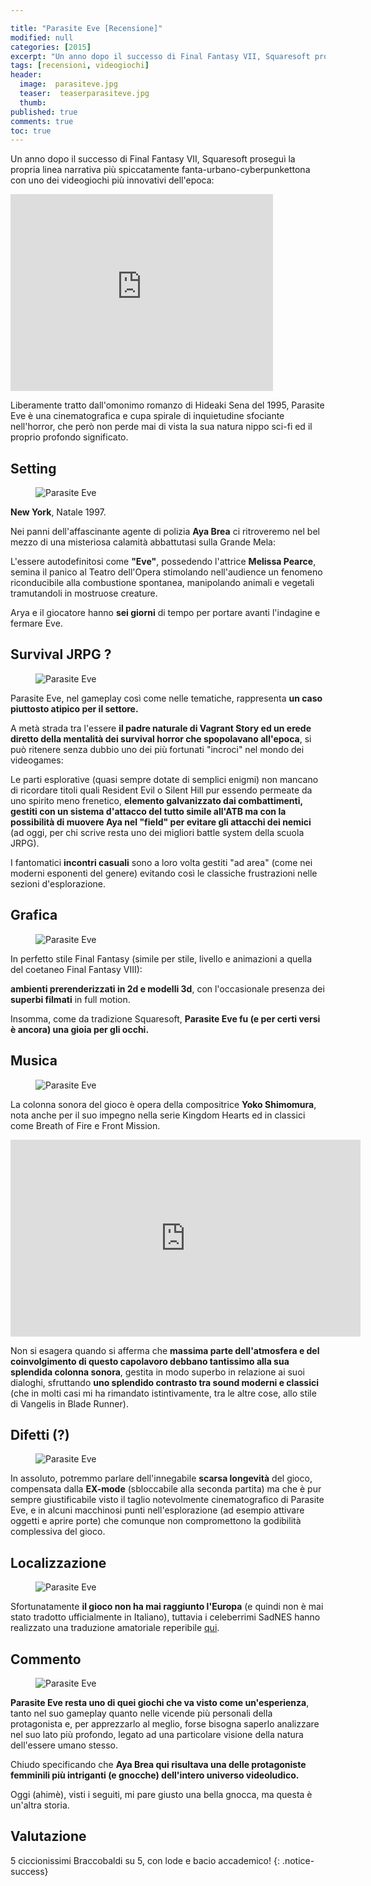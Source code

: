 ```yaml
---

title: "Parasite Eve [Recensione]"
modified: null
categories: [2015]
excerpt: "Un anno dopo il successo di Final Fantasy VII, Squaresoft proseguì la propria linea narrativa più spiccatamente fanta-urbano-cyberpunkettona con..."
tags: [recensioni, videogiochi]
header:  
  image:  parasiteve.jpg
  teaser:  teaserparasiteve.jpg
  thumb: 
published: true
comments: true
toc: true
---
```


Un anno dopo il successo di Final Fantasy VII, Squaresoft proseguì la propria linea narrativa più spiccatamente fanta-urbano-cyberpunkettona con uno dei videogiochi più innovativi dell'epoca:

<iframe width="420" height="315" src="https://www.youtube.com/embed/BPyR9qgcdAU" frameborder="0" allowfullscreen></iframe>

Liberamente tratto dall'omonimo romanzo di Hideaki Sena del 1995, Parasite Eve è una cinematografica e cupa spirale di inquietudine sfociante nell'horror, che però non perde mai di vista la sua natura nippo sci-fi ed il proprio profondo significato.

## Setting

<figure>
	<img src="http://4.bp.blogspot.com/-r1jteAGVYUM/VmMHwQhv9oI/AAAAAAAANaA/Ey_1cceakGg/s320/parasite-eve-freeze.jpg" alt="Parasite Eve">
</figure>

**New York**, Natale 1997.

Nei panni dell'affascinante agente di polizia **Aya Brea** ci ritroveremo nel bel mezzo di una misteriosa calamità abbattutasi sulla Grande Mela:

L'essere autodefinitosi come **"Eve"**, possedendo l'attrice **Melissa Pearce**, semina il panico al Teatro dell'Opera stimolando nell'audience un fenomeno riconducibile alla combustione spontanea, manipolando animali e vegetali tramutandoli in mostruose creature.

Arya e il giocatore hanno **sei giorni** di tempo per portare avanti l'indagine e fermare Eve.

## Survival JRPG ?

<figure>
	<img src="http://4.bp.blogspot.com/-WWvqKKr9BBM/VmMIJbZja1I/AAAAAAAANaI/on_bVNKekZw/s320/pe1.jpg" alt="Parasite Eve">
</figure>

Parasite Eve, nel gameplay così come nelle tematiche, rappresenta **un caso piuttosto atipico per il settore.**

A metà strada tra l'essere **il padre naturale di Vagrant Story ed un erede diretto della mentalità dei survival horror che spopolavano all'epoca**, si può ritenere senza dubbio uno dei più fortunati "incroci" nel mondo dei videogames:

Le parti esplorative (quasi sempre dotate di semplici enigmi) non mancano di ricordare titoli quali Resident Evil o Silent Hill pur essendo permeate da uno spirito meno frenetico, **elemento galvanizzato dai combattimenti, gestiti con un sistema d'attacco del tutto simile all'ATB ma con la possibilità di muovere Aya nel "field" per evitare gli attacchi dei nemici** (ad oggi, per chi scrive resta uno dei migliori battle system della scuola JRPG).

I fantomatici **incontri casuali** sono a loro volta gestiti "ad area" (come nei moderni esponenti del genere) evitando così le classiche frustrazioni nelle sezioni d'esplorazione.

## Grafica

<figure>
	<img src="http://3.bp.blogspot.com/-pWOh5CZPOHk/VmMQo8zFhdI/AAAAAAAANaY/nInDtdOqPGU/s320/parasite_eve.jpg" alt="Parasite Eve">
</figure>

In perfetto stile Final Fantasy (simile per stile, livello e animazioni a quella del coetaneo Final Fantasy VIII): 

**ambienti prerenderizzati in 2d e modelli 3d**, con l'occasionale presenza dei **superbi filmati** in full motion. 

Insomma, come da tradizione Squaresoft, **Parasite Eve fu (e per certi versi è ancora) una gioia per gli occhi.**

## Musica

<figure>
	<img src="http://1.bp.blogspot.com/-1W4pd85aV3Y/VmMQ_bL_vFI/AAAAAAAANag/jGh4C7NHLgM/s320/70-capture_04062011_224038.jpg" alt="Parasite Eve">
</figure>

La colonna sonora del gioco è opera della compositrice **Yoko Shimomura**, nota anche per il suo impegno nella serie Kingdom Hearts ed in classici come Breath of Fire e Front Mission.

<iframe width="560" height="315" src="https://www.youtube.com/embed/AKBJ-WKQlEg" frameborder="0" allowfullscreen></iframe>

Non si esagera quando si afferma che **massima parte dell'atmosfera e del coinvolgimento di questo capolavoro debbano tantissimo alla sua splendida colonna sonora**, gestita in modo superbo in relazione ai suoi dialoghi, sfruttando **uno splendido contrasto tra sound moderni e classici** (che in molti casi mi ha rimandato istintivamente, tra le altre cose, allo stile di Vangelis in Blade Runner). 

## Difetti (?)

<figure>
	<img src="http://2.bp.blogspot.com/--6NDEt7Oy18/VmMR7bGDFeI/AAAAAAAANa0/jyO7sANstC4/s320/parasite.jpg" alt="Parasite Eve">
</figure>

In assoluto, potremmo parlare dell'innegabile **scarsa longevità** del gioco, compensata dalla **EX-mode** (sbloccabile alla seconda partita) ma che è pur sempre giustificabile visto il taglio notevolmente cinematografico di Parasite Eve, e in alcuni macchinosi punti nell'esplorazione (ad esempio attivare oggetti e aprire porte) che comunque non compromettono la godibilità complessiva del gioco. 

## Localizzazione

<figure>
	<img src="http://1.bp.blogspot.com/-ASAM_U-Hqa0/VmMRqP5bX3I/AAAAAAAANas/Cn_2GfSd4DQ/s320/parasite%2Beve%2Bmenu.jpg" alt="Parasite Eve">
</figure>

Sfortunatamente **il gioco non ha mai raggiunto l'Europa** (e quindi non è mai stato tradotto ufficialmente in Italiano), tuttavia i celeberrimi SadNES hanno realizzato una traduzione amatoriale reperibile [qui](http://www.sadnescity.it/traduzioni/pe/pe.php). 

## Commento

<figure>
	<img src="http://2.bp.blogspot.com/-vnnMIPZGSNY/VmMShkzPSiI/AAAAAAAANa8/Wni1CQJIUt8/s320/arya.jpg" alt="Parasite Eve">
</figure>

**Parasite Eve resta uno di quei giochi che va visto come un'esperienza**, tanto nel suo gameplay quanto nelle vicende più personali della protagonista e, per apprezzarlo al meglio, forse bisogna saperlo analizzare nel suo lato più profondo, legato ad una particolare visione della natura dell'essere umano stesso.

Chiudo specificando che **Aya Brea qui risultava una delle protagoniste femminili più intriganti (e gnocche) dell'intero universo videoludico.**

Oggi (ahimè), visti i seguiti, mi pare giusto una bella gnocca, ma questa è un'altra storia.

## Valutazione

5 ciccionissimi Braccobaldi su 5, con lode e bacio accademico!
{: .notice-success}